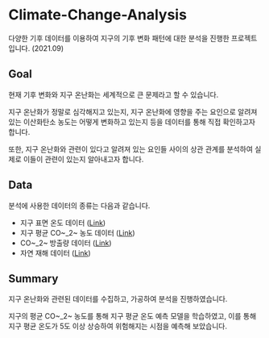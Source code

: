 # Climate-Change-Analysis
다양한 기후 데이터를 이용하여 지구의 기후 변화 패턴에 대한 분석을 진행한 프로젝트입니다. (2021.09)

## Goal
현재 기후 변화와 지구 온난화는 세계적으로 큰 문제라고 할 수 있습니다.

지구 온난화가 정말로 심각해지고 있는지, 지구 온난화에 영향을 주는 요인으로 알려져 있는 이산화탄소 농도는 어떻게 변화하고 있는지 등을 데이터를 통해 직접 확인하고자 합니다.

또한, 지구 온난화와 관련이 있다고 알려져 있는 요인들 사이의 상관 관계를 분석하여 실제로 이들이 관련이 있는지 알아내고자 합니다.

## Data
분석에 사용한 데이터의 종류는 다음과 같습니다.
- 지구 표면 온도 데이터 ([Link](https://www.kaggle.com/datasets/berkeleyearth/climate-change-earth-surface-temperature-data))
- 지구 평균 CO~_2~ 농도 데이터 ([Link](https://gml.noaa.gov/ccgg/trends/gl_data.html))
- CO~_2~ 방출량 데이터 ([Link](https://github.com/owid/co2-data))
- 자연 재해 데이터 ([Link](https://www.kaggle.com/datasets/dataenergy/natural-disaster-data))

## Summary
지구 온난화와 관련된 데이터를 수집하고, 가공하여 분석을 진행하였습니다.

지구의 평균 CO~_2~ 농도를 통해 지구 평균 온도 예측 모델을 학습하였고, 이를 통해 지구 평균 온도가 5도 이상 상승하여 위험해지는 시점을 예측해 보았습니다.
